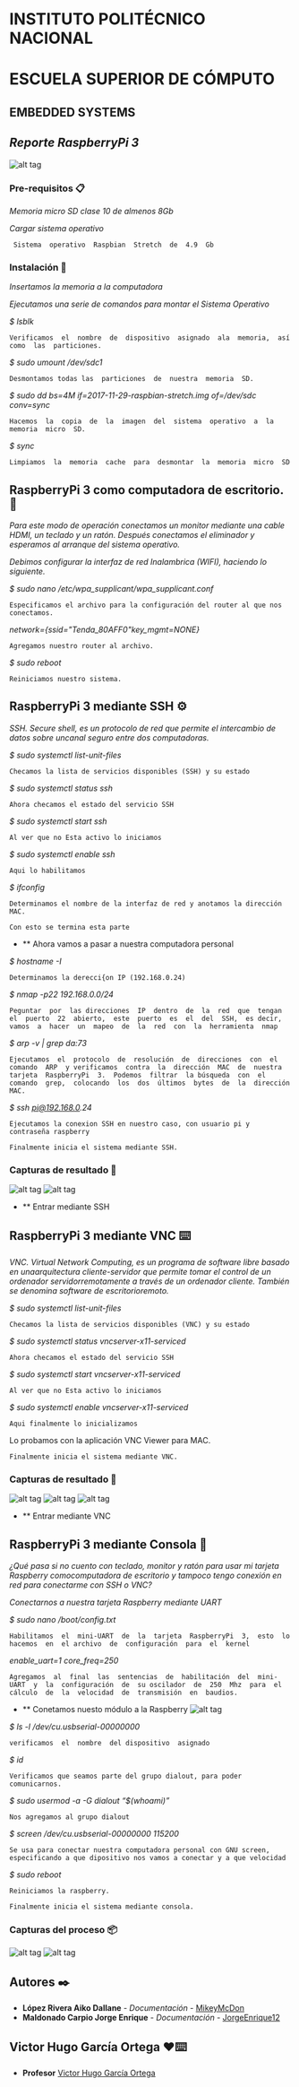 # INSTITUTO POLITÉCNICO NACIONAL 
# ESCUELA SUPERIOR DE CÓMPUTO 

## EMBEDDED SYSTEMS
## _Reporte RaspberryPi 3_ 

![alt tag](14643-Raspberry_Pi_3_B_-05.jpg)

### Pre-requisitos 📋

_Memoria  micro  SD  clase  10  de  almenos  8Gb_

_Cargar sistema operativo_

```
 Sistema  operativo  Raspbian  Stretch  de  4.9  Gb
```
### Instalación 🔧

_Insertamos la memoria a la computadora_

_Ejecutamos una serie de comandos para montar el Sistema Operativo_

_$  lsblk_

```
Verificamos  el  nombre  de  dispositivo  asignado  ala  memoria,  así  como  las  particiones.
```

_$  sudo  umount  /dev/sdc1_

```
Desmontamos todas las  particiones  de  nuestra  memoria  SD.
```
_$  sudo  dd  bs=4M  if=2017-11-29-raspbian-stretch.img  of=/dev/sdc  conv=sync_

```
Hacemos  la  copia  de  la  imagen  del  sistema  operativo  a  la  memoria  micro  SD.
```
_$  sync_

```
Limpiamos  la  memoria  cache  para  desmontar  la  memoria  micro  SD
```

## RaspberryPi 3 como computadora de escritorio. 🚀

_Para este  modo  de  operación  conectamos un monitor mediante  una  cable  HDMI,  un teclado  y un ratón.  Después  conectamos  el  eliminador  y  esperamos  al  arranque  del sistema  operativo._

_Debimos configurar la interfaz de red Inalambrica (WIFI), haciendo lo siguiente._

_$  sudo  nano /etc/wpa_supplicant/wpa_supplicant.conf_

```
Especificamos el archivo para la configuración del router al que nos conectamos.
```

_network={ssid="Tenda_80AFF0"key_mgmt=NONE}_

```
Agregamos nuestro router al archivo.
```
_$  sudo  reboot_

```
Reiniciamos nuestro sistema. 
```

## RaspberryPi  3  mediante  SSH ⚙️

_SSH.  Secure  shell,  es  un  protocolo  de  red  que  permite  el  intercambio  de  datos  sobre  uncanal  seguro  entre  dos  computadoras._

_$  sudo  systemctl  list-unit-files_

```
Checamos la lista de servicios disponibles (SSH) y su estado 
```

_$  sudo  systemctl  status  ssh_

```
Ahora checamos el estado del servicio SSH 
```

_$  sudo  systemctl  start  ssh_

```
Al ver que no Esta activo lo iniciamos
```

_$  sudo  systemctl  enable  ssh_

```
Aqui lo habilitamos 
```
_$  ifconfig_

```
Determinamos el nombre de la interfaz de red y anotamos la dirección MAC. 
```
```
Con esto se termina esta parte
```
* ** Ahora vamos a pasar a nuestra computadora personal 


_$  hostname  -I_

```
Determinamos la derecci{on IP (192.168.0.24)
```
_$  nmap  -p22  192.168.0.0/24_

```
Peguntar  por  las direcciones  IP  dentro  de  la  red  que  tengan  el  puerto  22  abierto,  este  puerto  es  el  del  SSH,  es decir,  vamos  a  hacer  un  mapeo  de  la  red  con  la  herramienta  nmap
```

_$  arp  -v  |  grep  da:73_

```
Ejecutamos  el  protocolo  de  resolución  de  direcciones  con  el  comando  ARP  y verificamos  contra  la  dirección  MAC  de  nuestra  tarjeta  RaspberryPi  3.  Podemos  filtrar  la búsqueda  con  el  comando  grep,  colocando  los  dos  últimos  bytes  de  la  dirección  MAC. 
```

_$  ssh pi@192.168.0.24_

```
Ejecutamos la conexion SSH en nuestro caso, con usuario pi y contraseña raspberry  
```

```
Finalmente inicia el sistema mediante SSH.
```

### Capturas de resultado 🔩

![alt tag](hostname.jpg)
![alt tag](ssh.jpg)
* ** Entrar mediante SSH 

## RaspberryPi  3  mediante  VNC ⌨️

_VNC.  Virtual  Network  Computing,  es  un  programa  de  software  libre  basado  en  unaarquitectura  cliente-servidor  que  permite  tomar  el  control  de  un  ordenador  servidorremotamente  a  través  de  un  ordenador  cliente.  También  se  denomina  software  de  escritorioremoto._

_$  sudo  systemctl  list-unit-files_

```
Checamos la lista de servicios disponibles (VNC) y su estado 
```

_$  sudo  systemctl  status  vncserver-x11-serviced_

```
Ahora checamos el estado del servicio SSH 
```
_$  sudo  systemctl  start  vncserver-x11-serviced_

```
Al ver que no Esta activo lo iniciamos
```
_$  sudo  systemctl  enable  vncserver-x11-serviced_

```
Aqui finalmente lo inicializamos 
```
Lo probamos con la aplicación VNC Viewer para MAC. 

```
Finalmente inicia el sistema mediante VNC.
```

### Capturas de resultado 🔩

![alt tag](vnc.jpg)
![alt tag](vncviewer.jpg)
![alt tag](vncenter.jpg)
* ** Entrar mediante VNC 

## RaspberryPi  3  mediante  Consola 📌

_¿Qué  pasa  si  no  cuento  con  teclado,  monitor  y  ratón  para  usar  mi  tarjeta  Raspberry  comocomputadora  de  escritorio  y  tampoco  tengo  conexión  en  red  para  conectarme  con  SSH  o VNC?_

_Conectarnos  a  nuestra  tarjeta  Raspberry  mediante  UART_

_$  sudo  nano /boot/config.txt_

```
Habilitamos  el  mini-UART  de  la  tarjeta  RaspberryPi  3,  esto  lo  hacemos  en  el archivo  de  configuración  para  el  kernel
```
_enable_uart=1 core_freq=250_

```
Agregamos  al  final  las  sentencias  de  habilitación  del  mini-UART  y  la  configuración  de  su oscilador  de  250  Mhz  para  el  cálculo  de  la  velocidad  de  transmisión  en  baudios.
```
* ** Conetamos nuesto módulo a la Raspberry 
![alt tag](terminal.JPG)

_$  ls  -l  /dev/cu.usbserial-00000000_

```
verificamos  el  nombre  del dispositivo  asignado
```
_$  id_

```
Verificamos que seamos parte del grupo dialout, para poder comunicarnos.
```
_$  sudo  usermod  -a  -G  dialout  “$(whoami)”_

```
Nos agregamos al grupo dialout 
```
_$  screen  /dev/cu.usbserial-00000000  115200_

```
Se usa para conectar nuestra computadora personal con GNU screen, especificando a que dipositivo nos vamos a conectar y a que velocidad
```
_$  sudo  reboot_

```
Reiniciamos la raspberry. 
```

```
Finalmente inicia el sistema mediante consola.
```
### Capturas del proceso 📦
![alt tag](dev115.jpg)
![alt tag](tty0.jpg)

## Autores ✒️

* **López Rivera Aiko Dallane** - *Documentación* - [MikeyMcDon](https://github.com/MikeyMcDon)
* **Maldonado Carpio Jorge Enrique** - *Documentación* - [JorgeEnrique12](https://github.com/JorgeEnrique12)

## Victor Hugo García Ortega ❤️⌨️ 

* **Profesor** [Victor Hugo García Ortega](https://github.com/vgarciaortega)


